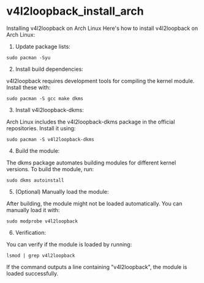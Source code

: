 # v4l2loopback_install_arch

Installing v4l2loopback on Arch Linux
Here's how to install v4l2loopback on Arch Linux:

1. Update package lists:

```
sudo pacman -Syu
```

2. Install build dependencies:

v4l2loopback requires development tools for compiling the kernel module. Install these with:

```sudo pacman -S gcc make dkms```

3. Install v4l2loopback-dkms:

Arch Linux includes the v4l2loopback-dkms package in the official repositories. Install it using:

```sudo pacman -S v4l2loopback-dkms```

4. Build the module:

The dkms package automates building modules for different kernel versions. To build the module, run:

```sudo dkms autoinstall```

5. (Optional) Manually load the module:

After building, the module might not be loaded automatically. You can manually load it with:

```sudo modprobe v4l2loopback```

6. Verification:

You can verify if the module is loaded by running:

```lsmod | grep v4l2loopback```

If the command outputs a line containing "v4l2loopback", the module is loaded successfully.
